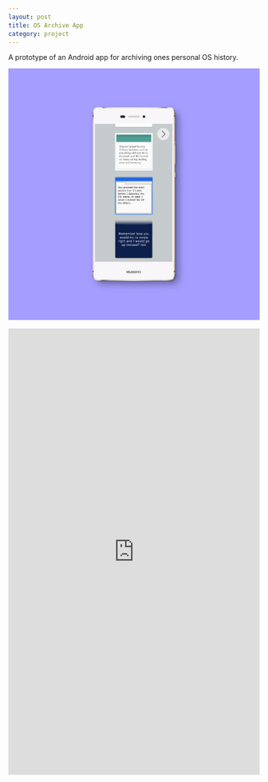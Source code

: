 ```yaml
---
layout: post
title: OS Archive App
category: project
---
```


A prototype of an Android app for archiving ones personal OS history.

![](/assets/media/os_archive_app.png)

<div style="padding:177.41% 0 0 0;position:relative;"><iframe src="https://player.vimeo.com/video/189218001?h=f49508617a" style="position:absolute;top:0;left:0;width:100%;height:100%;" frameborder="0" allow="autoplay; fullscreen; picture-in-picture" allowfullscreen></iframe></div><script src="https://player.vimeo.com/api/player.js"></script>
